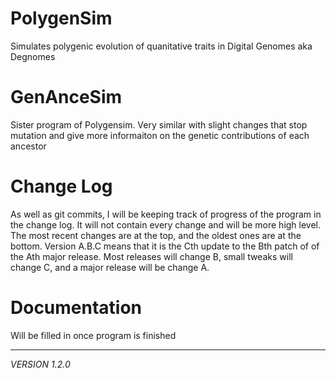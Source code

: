 # PolygenSim
Simulates polygenic evolution of quanitative traits in
Digital Genomes aka Degnomes

# GenAnceSim
Sister program of Polygensim.  Very similar with slight
changes that stop mutation and give more informaiton on the
genetic contributions of each ancestor

# Change Log
As well as git commits, I will be keeping track of progress
of the program in the change log.  It will not contain every
change and will be more high level.  The most recent changes
are at the top, and the oldest ones are at the bottom.
Version A.B.C means that it is the Cth update to the Bth
patch of of the Ath major release.  Most releases will change
B, small tweaks will change C, and a major release will be
change A.

# Documentation
Will be filled in once program is finished

_______________
*VERSION 1.2.0*
